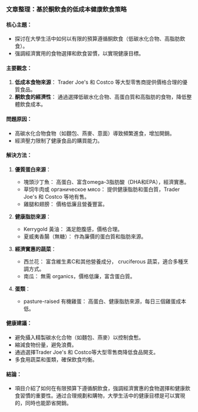 ### 文章整理：基於酮飲食的低成本健康飲食策略

#### 核心主題：
- 探讨在大學生活中如何以有限的預算遵循酮飲食（低碳水化合物、高脂肪飲食）。
- 强調經濟實用的食物選擇和飲食習慣，以實現健康目標。

#### 主要觀念：
1. **低成本食物來源**： Trader Joe's 和 Costco 等大型零售商提供價格合理的優質食品。
2. **酮飲食的經濟性**： 通過選擇低碳水化合物、高蛋白質和高脂肪的食物，降低整體飲食成本。

#### 問題原因：
- 高碳水化合物食物（如麵包、燕麥、意面）導致頻繁進食，增加開銷。
- 經濟壓力限制了健康食品的購買能力。

#### 解決方法：
1. **優質蛋白來源**：
   - 塊頭沙丁魚： 高蛋白、富含omega-3脂肪酸（DHA和EPA），經濟實惠。
   - 草饲牛肉或 органическое мясо： 提供健康脂肪和蛋白質，Trader Joe's 和 Costco 等地有售。
   - 雞腿和翅膀： 價格低廉且營養豐富。

2. **健康脂肪來源**：
   - Kerrygold 黃油： 滿足飽腹感，價格合理。
   - 夏威夷香腸（無糖）： 作為廉價的蛋白質和脂肪來源。

3. **經濟實惠的蔬菜**：
   - 西兰花： 富含維生素C和其他營養成分， cruciferous 蔬菜，適合多種烹調方式。
   - 南瓜：  無需 organics，價格低廉，富含蛋白質。

4. **蛋類**：
   -  pasture-raised 有機雞蛋： 高蛋白、健康脂肪來源，每日三個雞蛋成本低。

#### 健康建議：
- 避免攝入精製碳水化合物（如麵包、燕麥）以控制食慙。
- 縮減食物份量，避免浪費。
- 通過選擇Trader Joe's 和 Costco等大型零售商降低食品開支。
- 多食用蔬菜和蛋類，確保飲食均衡。

#### 結論：
- 項目介紹了如何在有限預算下遵循酮飲食，強調經濟實惠的食物選擇和健康飲食習慣的重要性。通过合理規劃和購物，大學生活中的健康目標是可以實現的，同時也能節省開銷。
